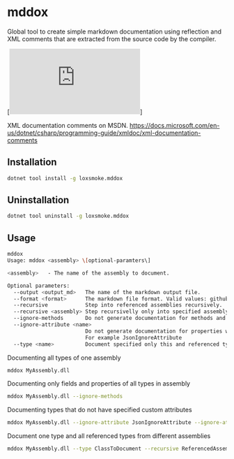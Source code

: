 # mddox

Global tool to create simple markdown documentation using reflection and XML comments that are extracted from the source code by the compiler.

[![Sample documentation](https://github.com/loxsmoke/DocXml/blob/master/api-reference.md)]

XML documentation comments on MSDN. https://docs.microsoft.com/en-us/dotnet/csharp/programming-guide/xmldoc/xml-documentation-comments


## Installation

```bash
dotnet tool install -g loxsmoke.mddox
```

## Uninstallation

```bash
dotnet tool uninstall -g loxsmoke.mddox
```

## Usage

```bash
mddox
Usage: mddox <assembly> \[optional-paramters\]

<assembly>   - The name of the assembly to document.

Optional parameters:
  --output <output_md>   The name of the markdown output file.
  --format <format>      The markdown file format. Valid values: github, bitbucket
  --recursive            Step into referenced assemblies recursively.
  --recursive <assembly> Step recursivelly only into specified assembly or assemblies.
  --ignore-methods       Do not generate documentation for methods and constructors.
  --ignore-attribute <name>
                         Do not generate documentation for properties with specified custom attribute.
                         For example JsonIgnoreAttribute
  --type <name>          Document specified only this and referenced types.

```

Documenting all types of one assembly

```bash
mddox MyAssembly.dll
```

Documenting only fields and properties of all types in assembly

```bash
mddox MyAssembly.dll --ignore-methods
```

Documenting types that do not have specified custom attributes

```bash
mddox MyAssembly.dll --ignore-attribute JsonIgnoreAttribute --ignore-attribute XmlIgnore
```

Document one type and all referenced types from different assemblies 

```bash
mddox MyAssembly.dll --type ClassToDocument --recursive ReferencedAssembly1.dll --recursive ReferencedAssembly2.dll
```
